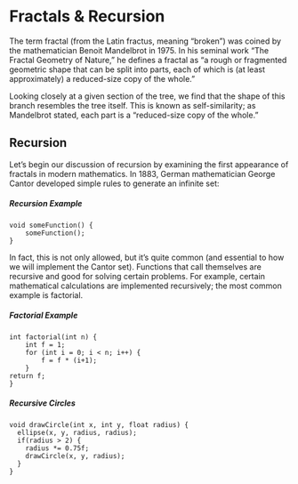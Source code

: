 # Fractals & Recursion

The term fractal (from the Latin fractus, meaning “broken”) was coined by the mathematician Benoit Mandelbrot in 1975. In his seminal work “The Fractal Geometry of Nature,” he defines a fractal as “a rough or fragmented geometric shape that can be split into parts, each of which is (at least approximately) a reduced-size copy of the whole.”

Looking closely at a given section of the tree, we find that the shape of this branch resembles the tree itself. This is known as self-similarity; as Mandelbrot stated, each part is a “reduced-size copy of the whole.”

## Recursion 

Let’s begin our discussion of recursion by examining the first appearance of fractals in modern mathematics. In 1883, German mathematician George Cantor developed simple rules to generate an infinite set:

##### Recursion Example
```
void someFunction() {
	someFunction();
}	
```

In fact, this is not only allowed, but it’s quite common (and essential to how we will implement the Cantor set). Functions that call themselves are recursive and good for solving certain problems. For example, certain mathematical calculations are implemented recursively; the most common example is factorial.

##### Factorial Example
```
int factorial(int n) {
	int f = 1;
	for (int i = 0; i < n; i++) {
		f = f * (i+1);
	}
return f;
}
```

##### Recursive Circles
```
void drawCircle(int x, int y, float radius) {
  ellipse(x, y, radius, radius);
  if(radius > 2) {
    radius *= 0.75f;
    drawCircle(x, y, radius);
  }
}
```













